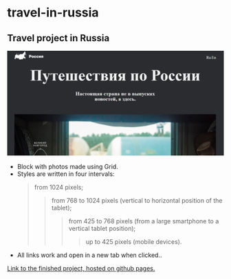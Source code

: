 # travel-in-russia

## Travel project in Russia
![travel-in-russia](https://github.com/DmitriiK1/travel-in-russia/blob/main/images/screenshot.png  "Optional title")

* Block with photos made using Grid.
* Styles are written in four intervals:
  >from 1024 pixels;
  >>from 768 to 1024 pixels (vertical to horizontal position of the tablet);
  >>>from 425 to 768 pixels (from a large smartphone to a vertical tablet position);
  >>>>up to 425 pixels (mobile devices).
* All links work and open in a new tab when clicked..

[Link to the finished project, hosted on github pages.](https://dmitriik1.github.io/travel-in-russia/)
